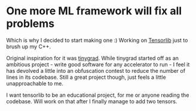 # One more ML framework will fix all problems

Which is why I decided to start making one :)
Working on [Tensorlib](https://github.com/tanmaysachan/tensorlib) just to brush up my C++.

Original inspiration for it was [tinygrad](https://github.com/tinygrad/tinygrad). While tinygrad started off
as an ambitious project - write good software for any accelerator to run - I feel it has devolved a little into
an obfuscation contest to reduce the number of lines in its codebase. Still a great project though, just feels a
little unapproachable to me.

I want tensorlib to be an educational project, for me or anyone reading the codebase. Will work on that after I
finally manage to add two tensors.
